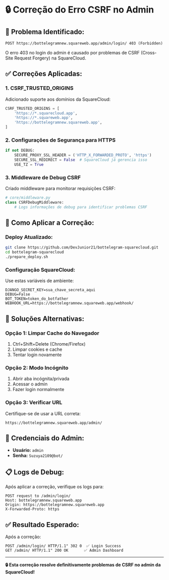 # 🔒 Correção do Erro CSRF no Admin

## 🐛 **Problema Identificado:**
```
POST https://bottelegramnew.squareweb.app/admin/login/ 403 (Forbidden)
```

O erro 403 no login do admin é causado por problemas de CSRF (Cross-Site Request Forgery) na SquareCloud.

## ✅ **Correções Aplicadas:**

### 1. **CSRF_TRUSTED_ORIGINS**
Adicionado suporte aos domínios da SquareCloud:
```python
CSRF_TRUSTED_ORIGINS = [
    'https://*.squarecloud.app',
    'https://*.squareweb.app',
    'https://bottelegramnew.squareweb.app',
]
```

### 2. **Configurações de Segurança para HTTPS**
```python
if not DEBUG:
    SECURE_PROXY_SSL_HEADER = ('HTTP_X_FORWARDED_PROTO', 'https')
    SECURE_SSL_REDIRECT = False  # SquareCloud já gerencia isso
    USE_TZ = True
```

### 3. **Middleware de Debug CSRF**
Criado middleware para monitorar requisições CSRF:
```python
# core/middleware.py
class CSRFDebugMiddleware:
    # Logs informações de debug para identificar problemas CSRF
```

## 🚀 **Como Aplicar a Correção:**

### **Deploy Atualizado:**
```bash
git clone https://github.com/DevJunior21/bottelegram-squarecloud.git
cd bottelegram-squarecloud
./prepare_deploy.sh
```

### **Configuração SquareCloud:**
Use estas variáveis de ambiente:
```env
DJANGO_SECRET_KEY=sua_chave_secreta_aqui
DEBUG=False
BOT_TOKEN=token_do_botfather
WEBHOOK_URL=https://bottelegramnew.squareweb.app/webhook/
```

## 🔧 **Soluções Alternativas:**

### **Opção 1: Limpar Cache do Navegador**
1. Ctrl+Shift+Delete (Chrome/Firefox)
2. Limpar cookies e cache
3. Tentar login novamente

### **Opção 2: Modo Incógnito**
1. Abrir aba incógnita/privada
2. Acessar o admin
3. Fazer login normalmente

### **Opção 3: Verificar URL**
Certifique-se de usar a URL correta:
```
https://bottelegramnew.squareweb.app/admin/
```

## 🎯 **Credenciais do Admin:**
- **Usuário:** `admin`
- **Senha:** `Suzuya2109@bot/`

## 📋 **Logs de Debug:**

Após aplicar a correção, verifique os logs para:
```
POST request to /admin/login/
Host: bottelegramnew.squareweb.app
Origin: https://bottelegramnew.squareweb.app
X-Forwarded-Proto: https
```

## ✅ **Resultado Esperado:**

Após a correção:
```
POST /admin/login/ HTTP/1.1" 302 0  ✅ Login Success
GET /admin/ HTTP/1.1" 200 OK       ✅ Admin Dashboard
```

---

**🔒 Esta correção resolve definitivamente problemas de CSRF no admin da SquareCloud!**